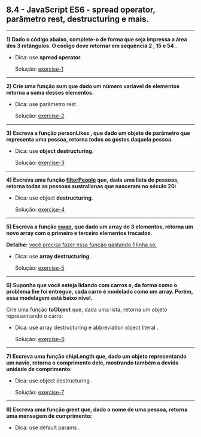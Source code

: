 ## 8.4 - JavaScript ES6 - spread operator, parâmetro rest, destructuring e mais.

<hr>

**1) Dado o código abaixo, complete-o de forma que seja impressa a área dos 3 retângulos. O código deve retornar em sequência 2 , 15 e 54 .**

- Dica: use **spread operator**.

  Solução: [exercise-1](./exercise-1.js)

<hr>

**2) Crie uma função sum que dado um número variável de elementos retorna a soma desses elementos.**

- Dica: use parâmetro rest .

  Solução: [exercise-2](./exercise-2.js)

<hr>

**3) Escreva a função personLikes , que dado um objeto de parâmetro que representa uma pessoa, retorna todos os gostos daquela pessoa.**

- Dica: use **object destructuring**.

  Solução: [exercise-3](./exercise-3.js)

<hr>

**4) Escreva uma função <ins>filterPeople</ins> que, dada uma lista de pessoas, retorna todas as pessoas australianas que nasceram no século 20:**

- Dica: use object **destructuring**.

  Solução: [exercise-4](./exercise-4.js)

<hr>

**5) Escreva a função <ins>swap</ins>, que dado um array de 3 elementos, retorna um novo array com o primeiro e terceiro elementos trocados.**

**Detalhe:** <ins>você precisa fazer essa função gastando 1 linha só.</ins>

- Dica: use **array destructuring** .

  Solução: [exercise-5](./exercise-5.js)

<hr>

**6) Suponha que você esteja lidando com carros e, da forma como o problema lhe foi entregue, cada carro é modelado como um array. Porém, essa modelagem está baixo nível.**

Crie uma função **toObject** que, dada uma lista, retorna um objeto representando o carro:

- Dica: use array destructuring e abbreviation object literal .

  Solução: [exercise-6](./exercise-6.js)

<hr>

**7) Escreva uma função shipLength que, dado um objeto representando um navio, retorna o comprimento dele, mostrando também a devida unidade de comprimento:**

- Dica: use object destructuring .

  Solução: [exercise-7](./exercise-7.js)

<hr>

**8) Escreva uma função greet que, dado o nome de uma pessoa, retorna uma mensagem de cumprimento:**

- Dica: use default params .